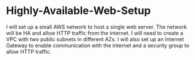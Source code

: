 # Highly-Available-Web-Setup
I will set up a small AWS network to host a single web server. The network will be HA and allow HTTP traffic from the internet. I will need to create a VPC with two public subnets in different AZs. I will also set up an Internet Gateway to enable communication with the internet and a security group to allow HTTP traffic.
